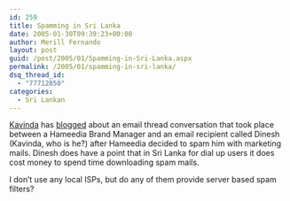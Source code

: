 ```yaml
---
id: 259
title: Spamming in Sri Lanka
date: 2005-01-30T09:39:23+00:00
author: Merill Fernando
layout: post
guid: /post/2005/01/Spamming-in-Sri-Lanka.aspx
permalink: /2005/01/spamming-in-sri-lanka/
dsq_thread_id:
  - "77712850"
categories:
  - Sri Lankan
---
```

<p><a href="http://blog.brainwaves.ws/">Kavinda</a> has <a href="http://blog.brainwaves.ws/PermaLink.aspx?guid=14839475-536b-448e-b64d-878b12d53264">blogged</a> about an email thread conversation that took place between a Hameedia Brand Manager and an email recipient called Dinesh (Kavinda, who is he?) after Hameedia decided to spam him with marketing mails. Dinesh does have a point that in Sri Lanka for dial up users it does cost money to spend time downloading spam mails.</p>
<p>I don&rsquo;t use any local ISPs, but do any of them provide server based spam filters?</p>
